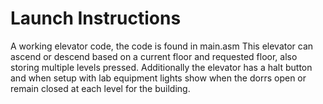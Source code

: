 # Launch Instructions


A working elevator code, the code is found in main.asm
This elevator can ascend or descend based on a current floor and requested floor, also storing multiple levels pressed. Additionally the elevator has a halt button and when setup with lab equipment lights show when the dorrs open or remain closed at each level for the building.